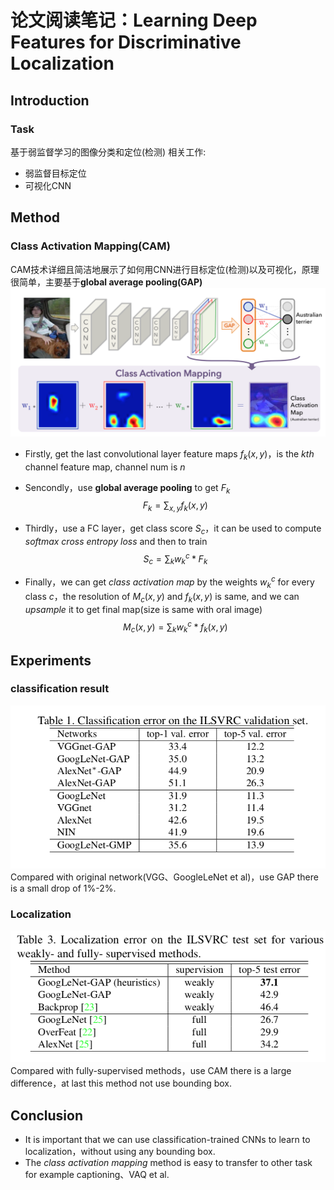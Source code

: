 # 论文阅读笔记：Learning Deep Features for Discriminative Localization
## Introduction
### Task
基于弱监督学习的图像分类和定位(检测)
相关工作:
* 弱监督目标定位
* 可视化CNN

## Method
### Class Activation Mapping(CAM)
CAM技术详细且简洁地展示了如何用CNN进行目标定位(检测)以及可视化，原理很简单，主要基于**global average pooling(GAP)**
![class-activation-mapping](./class-activation-mapping.png)

- Firstly, get the last convolutional layer feature maps $f_k(x,y)$，is the $kth$ channel feature map, channel num is $n$
- Sencondly，use **global average pooling** to get $F_{k}$
$$F_{k} = \sum_{x,y} f_k(x,y)$$

- Thirdly，use a FC layer，get class score $S_{c}$，it can be used to compute *softmax cross entropy loss* and then to train
$$S_{c} = \sum_{k} w_{k}^{c} * F_{k}$$

- Finally，we can get *class activation map* by the weights $w_{k}^{c}$ for every class $c$，the resolution of $M_c(x,y)$ and $f_k(x,y)$ is same, and we can *upsample* it to get final map(size is same with oral image)
$$M_c(x,y) = \sum_{k}w_{k}^{c} * f_{k}(x,y)$$


## Experiments
### classification result
![classfication-result](./classfication-result.png)
Compared with original network(VGG、GoogleLeNet et al)，use GAP there is a small drop of 1%-2%.

### Localization
![classfication-result](./localization.png)
Compared with fully-supervised methods，use CAM there is a large difference，at last this method not use bounding box.

## Conclusion
* It is important that we can use classification-trained CNNs to learn to localization，without using any bounding box.
* The *class activation mapping* method is easy to transfer to other task for example captioning、VAQ et al.

